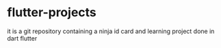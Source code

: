 # flutter-projects

it is a git repository containing a ninja id card and learning project done in dart flutter
